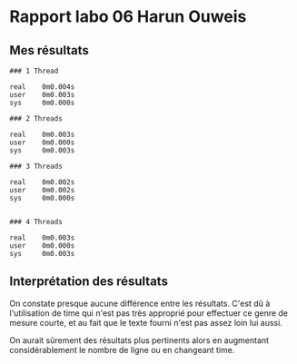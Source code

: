 # Rapport labo 06 Harun Ouweis

## Mes résultats

    ### 1 Thread
    
    real	0m0.004s
    user	0m0.003s
    sys	    0m0.000s

    ### 2 Threads

    real	0m0.003s
    user	0m0.000s
    sys	    0m0.003s

    ### 3 Threads

    real	0m0.002s
    user	0m0.002s
    sys	    0m0.000s


    ### 4 Threads

    real	0m0.003s
    user	0m0.000s
    sys	    0m0.003s


## Interprétation des résultats

On constate presque aucune différence entre les résultats. C'est dû à l'utilisation de time qui n'est pas très approprié pour effectuer ce genre de mesure courte, et au fait que le texte fourni n'est pas assez loin lui aussi. 

On aurait sûrement des résultats plus pertinents alors en augmentant considérablement le nombre de ligne ou en changeant time.

